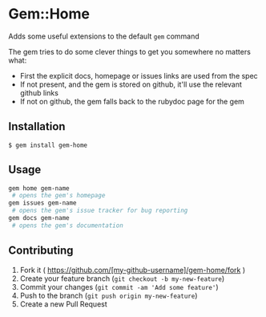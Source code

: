 # Gem::Home

Adds some useful extensions to the default `gem` command

The gem tries to do some clever things to get you somewhere no matters what:
 * First the explicit docs, homepage or issues links are used from the spec
 * If not present, and the gem is stored on github, it'll use the relevant github links
 * If not on github, the gem falls back to the rubydoc page for the gem

## Installation

    $ gem install gem-home

## Usage

```bash
gem home gem-name
 # opens the gem's homepage
gem issues gem-name
 # opens the gem's issue tracker for bug reporting
gem docs gem-name
 # opens the gem's documentation
```

## Contributing

1. Fork it ( https://github.com/[my-github-username]/gem-home/fork )
2. Create your feature branch (`git checkout -b my-new-feature`)
3. Commit your changes (`git commit -am 'Add some feature'`)
4. Push to the branch (`git push origin my-new-feature`)
5. Create a new Pull Request
